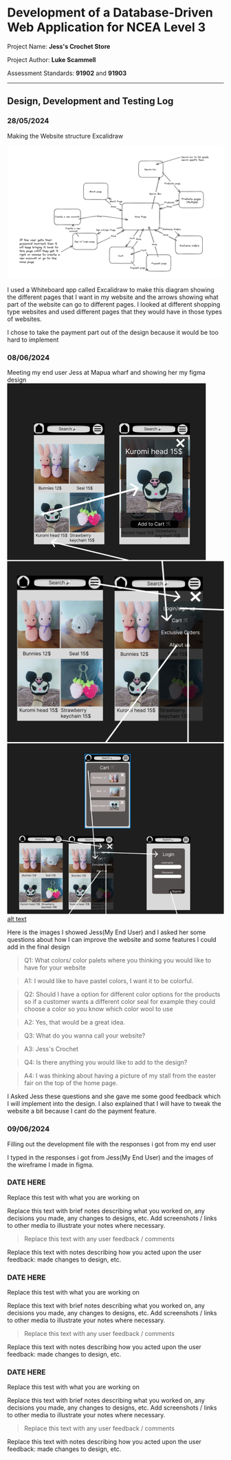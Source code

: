 # Development of a Database-Driven Web Application for NCEA Level 3

Project Name: **Jess's Crochet Store**

Project Author: **Luke Scammell**

Assessment Standards: **91902** and **91903**


-------------------------------------------------

## Design, Development and Testing Log

### 28/05/2024

Making the Website structure Excalidraw

![alt text](<images/Screenshot 2024-05-31 131541.png>)

I used a Whiteboard app called Excalidraw to make this diagram showing the different pages that I want in my website and the arrows showing what part of the website can go to different pages. I looked at different shopping type websites and used different pages that they would have in those types of websites.


I chose to take the payment part out of the design because it would be too hard to implement

### 08/06/2024

Meeting my end user Jess at Mapua wharf and showing her my figma design
![alt text](images/Picture3.png) ![alt text](images/Picture4.png) ![alt text](images/Picture5.png) [alt text](development.md)

Here is the images I showed Jess(My End User) and I asked her some questions about how I can improve the website and some features I could add in the final design

> Q1: What colors/ color palets where you thinking you would like to have for your website

> A1: I would like to have pastel colors, I want it to be colorful.

> Q2: Should I have a option for different color options for the products so if a customer wants a different color seal for example they could choose a color so you know which color wool to use
    
> A2: Yes, that would be a great idea.

> Q3: What do you wanna call your website?
    
> A3: Jess's Crochet
    
> Q4: Is there anything you would like to add to the design?
    
> A4: I was thinking about having a picture of my stall from the easter fair on the top of the home page.

 I Asked Jess these questions and she gave me some good feedback which I will implement into the design. I also explained that I will have to tweak the website a bit because I cant do the payment feature. 

### 09/06/2024

Filling out the development file with the responses i got from my end user 

I typed in the responses i got from Jess(My End User) and the images of the wireframe I made in figma.

### DATE HERE

Replace this test with what you are working on

Replace this text with brief notes describing what you worked on, any decisions you made, any changes to designs, etc. Add screenshots / links to other media to illustrate your notes where necessary.

> Replace this text with any user feedback / comments

Replace this text with notes describing how you acted upon the user feedback: made changes to design, etc.

### DATE HERE

Replace this test with what you are working on

Replace this text with brief notes describing what you worked on, any decisions you made, any changes to designs, etc. Add screenshots / links to other media to illustrate your notes where necessary.

> Replace this text with any user feedback / comments

Replace this text with notes describing how you acted upon the user feedback: made changes to design, etc.

### DATE HERE

Replace this test with what you are working on

Replace this text with brief notes describing what you worked on, any decisions you made, any changes to designs, etc. Add screenshots / links to other media to illustrate your notes where necessary.

> Replace this text with any user feedback / comments

Replace this text with notes describing how you acted upon the user feedback: made changes to design, etc.
